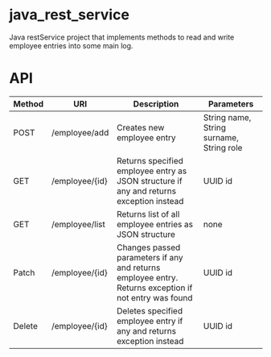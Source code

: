 # java_rest_service
Java restService project that implements methods to read and write employee entries into some main log.

# API


| Method | URI            | Description                                                                                            | Parameters                               |
|--------|----------------|--------------------------------------------------------------------------------------------------------|------------------------------------------|
| POST   | /employee/add  | Creates new employee entry                                                                             | String name, String surname, String role |
| GET    | /employee/{id} | Returns specified employee entry as JSON structure if any and returns exception instead                | UUID id                                  |
| GET    | /employee/list | Returns list of all employee entries as JSON structure                                                 | none                                     |
| Patch  | /employee/{id} | Changes passed parameters if any and returns employee entry. Returns exception if not entry was found  | UUID id                                  |
| Delete | /employee/{id} | Deletes specified employee entry if any and returns exception instead                                  | UUID id                                  |




